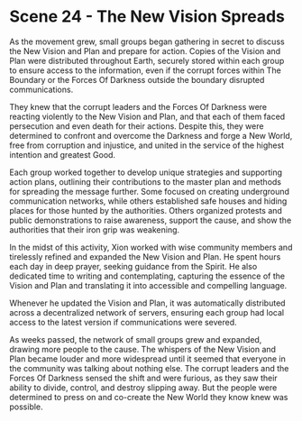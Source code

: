 # Scene 24 - The New Vision Spreads

As the movement grew, small groups began gathering in secret to discuss the New Vision and Plan and prepare for action. Copies of the Vision and Plan were distributed throughout Earth, securely stored within each group to ensure access to the information, even if the corrupt forces within The Boundary or the Forces Of Darkness outside the boundary disrupted communications.

They knew that the corrupt leaders and the Forces Of Darkness were reacting violently to the New Vision and Plan, and that each of them faced persecution and even death for their actions. Despite this, they were determined to confront and overcome the Darkness and forge a New World, free from corruption and injustice, and united in the service of the highest intention and greatest Good. 
  
Each group worked together to develop unique strategies and supporting action plans, outlining their contributions to the master plan and methods for spreading the message further. Some focused on creating underground communication networks, while others established safe houses and hiding places for those hunted by the authorities. Others organized protests and public demonstrations to raise awareness, support the cause, and show the authorities that their iron grip was weakening.

In the midst of this activity, Xion worked with wise community members and tirelessly refined and expanded the New Vision and Plan. He spent hours each day in deep prayer, seeking guidance from the Spirit. He also dedicated time to writing and contemplating, capturing the essence of the Vision and Plan and translating it into accessible and compelling language.

Whenever he updated the Vision and Plan, it was automatically distributed across a decentralized network of servers, ensuring each group had local access to the latest version if communications were severed. 

As weeks passed, the network of small groups grew and expanded, drawing more people to the cause. The whispers of the New Vision and Plan became louder and more widespread until it seemed that everyone in the community was talking about nothing else. The corrupt leaders and the Forces Of Darkness sensed the shift and were furious, as they saw their ability to divide, control, and destroy slipping away. But the people were determined to press on and co-create the New World they know knew was possible.
  